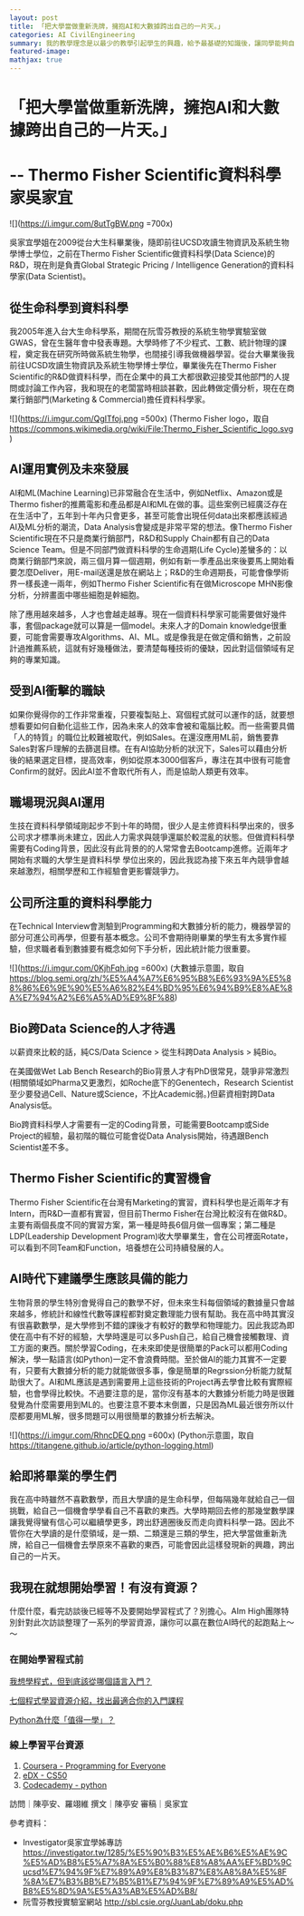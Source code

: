 ```yaml
---
layout: post
title: 「把大學當做重新洗牌，擁抱AI和大數據跨出自己的一片天。」
categories: AI CivilEngineering
summary: 我的教學理念是以最少的教學引起學生的興趣，給予最基礎的知識後，讓同學能夠自學。
featured-image:
mathjax: true
---
```


# 「把大學當做重新洗牌，擁抱AI和大數據跨出自己的一片天。」
# -- Thermo Fisher Scientific資料科學家吳家宜
![](https://i.imgur.com/8utTgBW.png =700x)


吳家宜學姐在2009從台大生科畢業後，隨即前往UCSD攻讀生物資訊及系統生物學博士學位，之前在Thermo Fisher Scientific做資料科學(Data Science)的R&D，現在則是負責Global Strategic Pricing / Intelligence Generation的資料科學家(Data Scientist)。

## 從生命科學到資料科學
我2005年進入台大生命科學系，期間在阮雪芬教授的系統生物學實驗室做GWAS，曾在生醫年會中發表專題。大學時修了不少程式、工數、統計物理的課程，奠定我在研究所時做系統生物學，也間接引導我做機器學習。從台大畢業後我前往UCSD攻讀生物資訊及系統生物學博士學位，畢業後先在Thermo Fisher Scientific的R&D做資料科學，而在企業中的員工大都很歡迎接受其他部門的人提問或討論工作內容，我和現在的老闆當時相談甚歡，因此轉做定價分析，現在在商業行銷部門(Marketing & Commercial)擔任資料科學家。

![](https://i.imgur.com/QgITfoj.png =500x)
(Thermo Fisher logo，取自 https://commons.wikimedia.org/wiki/File:Thermo_Fisher_Scientific_logo.svg)


## AI運用實例及未來發展
AI和ML(Machine Learning)已非常融合在生活中，例如Netflix、Amazon或是Thermo fisher的推薦電影和產品都是AI和ML在做的事。這些案例已經廣泛存在在生活中了，五年到十年內只會更多，甚至可能會出現任何data出來都應該經過AI及ML分析的潮流，Data Analysis會變成是非常平常的想法。像Thermo Fisher Scientific現在不只是商業行銷部門，R&D和Supply Chain都有自己的Data Science Team。但是不同部門做資料科學的生命週期(Life Cycle)差蠻多的：以商業行銷部門來說，兩三個月算一個週期，例如有新一季產品出來後要馬上開始看要怎麼Deliver，用E-mail送還是放在網站上；R&D的生命週期長，可能會像學術界一樣長達一兩年，例如Thermo Fisher Scientific有在做Microscope MHN影像分析，分辨畫面中哪些細胞是幹細胞。

除了應用越來越多，人才也會越走越專。現在一個資料科學家可能需要做好幾件事，套個package就可以算是一個model。未來人才的Domain knowledge很重要，可能會需要專攻Algorithms、AI、ML。或是像我是在做定價和銷售，之前設計過推薦系統，這就有好幾種做法，要清楚每種技術的優缺，因此對這個領域有足夠的專業知識。


## 受到AI衝擊的職缺
如果你覺得你的工作非常重複，只要複製貼上、寫個程式就可以運作的話，就要想想看要如何自動化這些工作，因為未來人的效率會被和電腦比較。而一些需要具備「人的特質」的職位比較難被取代，例如Sales。在還沒應用ML前，銷售要靠Sales對客戶理解的去篩選目標。在有AI協助分析的狀況下，Sales可以藉由分析後的結果選定目標，提高效率，例如從原本3000個客戶，專注在其中很有可能會Confirm的就好。因此AI並不會取代所有人，而是協助人類更有效率。


## 職場現況與AI運用
生技在資料科學領域剛起步不到十年的時間，很少人是主修資料科學出來的，很多公司求才標準尚未建立，因此人力需求與競爭還屬於較混亂的狀態。但做資料科學需要有Coding背景，因此沒有此背景的的人常常會去Bootcamp進修。近兩年才開始有求職的大學生是資料科學 學位出來的，因此我認為接下來五年內競爭會越來越激烈，相關學歷和工作經驗會更影響競爭力。


## 公司所注重的資料科學能力
在Technical Interview會測驗到Programming和大數據分析的能力，機器學習的部分可進公司再學，但要有基本概念。公司不會期待剛畢業的學生有太多實作經驗，但求職者看到數據要有概念如何下手分析，因此統計能力很重要。


![](https://i.imgur.com/0KjhFqh.jpg =600x)
(大數據示意圖，取自 https://blog.semi.org/zh/%E5%A4%A7%E6%95%B8%E6%93%9A%E5%88%86%E6%9E%90%E5%A6%82%E4%BD%95%E6%94%B9%E8%AE%8A%E7%94%A2%E6%A5%AD%E9%8F%88)
## Bio跨Data Science的人才待遇
以薪資來比較的話，純CS/Data Science > 從生科跨Data Analysis > 純Bio。

在美國做Wet Lab Bench Research的Bio背景人才有PhD很常見，競爭非常激烈(相關領域如Pharma又更激烈，如Roche底下的Genentech，Research Scientist至少要發過Cell、Nature或Science，不比Academic弱。)但薪資相對跨Data Analysis低。


Bio跨資料科學人才需要有一定的Coding背景，可能需要Bootcamp或Side Project的經驗，最初階的職位可能會從Data Analysis開始，待遇跟Bench Scientist差不多。


## Thermo Fisher Scientific的實習機會
Thermo Fisher Scientific在台灣有Marketing的實習，資料科學也是近兩年才有Intern，而R&D一直都有實習，但目前Thermo Fisher在台灣比較沒有在做R&D。主要有兩個長度不同的實習方案，第一種是時長6個月做一個專案；第二種是LDP(Leadership Development Program)收大學畢業生，會在公司裡面Rotate，可以看到不同Team和Function，培養想在公司持續發展的人。

## AI時代下建議學生應該具備的能力
生物背景的學生特別會覺得自己的數學不好，但未來生科每個領域的數據量只會越來越多，修統計和線性代數等課程都對奠定數理能力很有幫助。我在高中時其實沒有很喜歡數學，是大學修到不錯的課後才有較好的數學和物理能力。因此我認為即使在高中有不好的經驗，大學時還是可以多Push自己，給自己機會接觸數理、資工方面的東西。關於學習Coding，在未來即使是很簡單的Pack可以都用Coding解決，學一點語言(如Python)一定不會浪費時間。至於做AI的能力其實不一定要有，只要有大數據分析的能力就能做很多事，像是簡單的Regrssion分析能力就幫助很大了。AI和ML應該是遇到需要用上這些技術的Project再去學會比較有實際經驗，也會學得比較快。不過要注意的是，當你沒有基本的大數據分析能力時是很難發覺為什麼需要用到ML的。也要注意不要本末倒置，只是因為ML最近很夯所以什麼都要用ML解，很多問題可以用很簡單的數據分析去解決。


![](https://i.imgur.com/RhncDEQ.png =600x)
(Python示意圖，取自 https://titangene.github.io/article/python-logging.html)


## 給即將畢業的學生們
我在高中時雖然不喜歡數學，而且大學讀的是生命科學，但每隔幾年就給自己一個挑戰，給自己一個機會學學看自己不喜歡的東西。大學時期回去修的那幾堂數學課讓我覺得蠻有信心可以繼續學更多，跨出舒適圈後反而走向資料科學一路。因此不管你在大學讀的是什麼領域，是一類、二類還是三類的學生，把大學當做重新洗牌，給自己一個機會去學原來不喜歡的東西，可能會因此這樣發現新的興趣，跨出自己的一片天。

## 我現在就想開始學習！有沒有資源？
什麼什麼，看完訪談後已經等不及要開始學習程式了？別擔心。AIm High團隊特別針對此次訪談整理了一系列的學習資源，讓你可以贏在數位AI時代的起跑點上～～

### 在開始學習程式前
[我想學程式，但到底該從哪個語言入門？](https://medium.com/appworks-school/most-popular-programming-language-for-first-time-learners-54b7da125e3c)

[七個程式學習資源介紹，找出最適合你的入門課程](https://medium.com/appworks-school/best-programming-learning-website-16b94586d87f)

[Python為什麼「值得一學」？](https://medium.com/codingbar/python%E7%82%BA%E4%BB%80%E9%BA%BC-%E5%80%BC%E5%BE%97%E4%B8%80%E5%AD%B8-%E4%B8%8A-154b112133e8)

### 線上學習平台資源
1. [Coursera - Programming for Everyone](https://www.coursera.org/learn/python)
2. [eDX - CS50](https://www.edx.org/course/cs50s-introduction-to-computer-science)
3. [Codecademy - python](https://www.codecademy.com/catalog/language/python)

訪問｜陳亭安、羅翊維
撰文｜陳亭安
審稿｜吳家宜  

參考資料：
- Investigator吳家宜學姊專訪
https://investigator.tw/1285/%E5%90%B3%E5%AE%B6%E5%AE%9C%E5%AD%B8%E5%A7%8A%E5%B0%88%E8%A8%AA%EF%BD%9Cucsd%E7%94%9F%E7%89%A9%E8%B3%87%E8%A8%8A%E5%8F%8A%E7%B3%BB%E7%B5%B1%E7%94%9F%E7%89%A9%E5%AD%B8%E5%8D%9A%E5%A3%AB%E5%AD%B8/
- 阮雪芬教授實驗室網站
http://sbl.csie.org/JuanLab/doku.php
